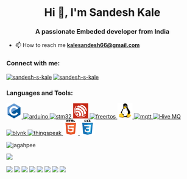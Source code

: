 <h1 align="center">Hi 👋, I'm Sandesh Kale</h1>
<h3 align="center">A passionate Embeded developer from India</h3>

- 📫 How to reach me **kalesandesh66@gmail.com**

<h3 align="left">Connect with me:</h3>
<p align="left">
<a href="https://linkedin.com/in/sandesh-s-kale" target="blank"><img align="center" src="https://raw.githubusercontent.com/rahuldkjain/github-profile-readme-generator/master/src/images/icons/Social/linked-in-alt.svg" alt="sandesh-s-kale" height="30" width="40" /></a>
<a href="https://www.instagram.com/mr._sk_oo7/)" target="blank"><img align="center" src="https://logos-world.net/wp-content/uploads/2020/06/Instagram-Logo.png" alt="sandesh-s-kale" height="30" width="55" /></a>
</p>

<h3 align="left">Languages and Tools:</h3>
<p align="left"> <a href="https://www.cprogramming.com/" target="_blank" rel="noreferrer"> <img src="https://raw.githubusercontent.com/devicons/devicon/master/icons/c/c-original.svg" alt="c" width="40" height="40"/> </a>  <a href="https://www.arduino.cc/" target="_blank" rel="noreferrer"> <img src="https://cdn.worldvectorlogo.com/logos/arduino-1.svg" alt="arduino" width="40" height="40"/> </a>  <a href="https://www.st.com/en/development-tools/stm32cubeide.html" target="_blank" srel="noreferrer"> <img src="https://www.disk91.com/wp-content/uploads/2018/09/12180191.png" alt="stm32" width="40" height="40"/> </a> <a href="https://www.espressif.com/" target="_blank" srel="noreferrer"> <img src="https://github.com/JAGAHPEE/JAGAHPEE/blob/master/espressif.png" alt="espressif" width="40" height="40"/> </a> <a href="https://www.freertos.org/index.html/" target="_blank" srel="noreferrer"> <img src="https://www.kaliop.com/app/uploads/2019/01/freertos_color-1.png" alt="freertos" width="100" height="40"/> </a> <a href="https://www.linux.org/" target="_blank" srel="noreferrer"> <img src="https://raw.githubusercontent.com/devicons/devicon/master/icons/linux/linux-original.svg" alt="linux" width="40" height="40"/> </a> <a href="https://mqtt.org/" target="_blank" srel="noreferrer"> <img src="https://mqtt.org/assets/img/mqtt-logo-transp.svg" alt="mqtt" width="100" height="40"/> </a> <a href="https://www.mqtt-dashboard.com/" target="_blank" srel="noreferrer"> <img src="https://cdn.startbase.com/images/magazine/2021/05/03-hivemq-vert.jpg?w=1108" alt="Hive MQ" width="40" height="40"/> </a> <a href="https://blynk.io/" target="_blank" srel="noreferrer"> <img src="https://assets-global.website-files.com/64e7613f72bbd136b54a5f25/64e7613f72bbd136b54a5f2c_Blynk-logo-app-icon.svg" alt="blynk" width="100" height="40"/> </a>  <a href="https://thingspeak.com/" target="_blank" srel="noreferrer"> <img src="https://thingspeak.com/assets/thingspeak_logo_white-ef4990033a96773df16f2a98e7d72e06f1f497d026145ebbcce1aa9d974e9015.png" alt="thingspeak" width="170" height="40"/> </a> <a href="https://www.w3.org/html/" target="_blank" rel="noreferrer"> <img src="https://raw.githubusercontent.com/devicons/devicon/master/icons/html5/html5-original-wordmark.svg" alt="html5" width="40" height="40"/> </a>  <a href="https://www.w3schools.com/css/" target="_blank" rel="noreferrer"> <img src="https://raw.githubusercontent.com/devicons/devicon/master/icons/css3/css3-original-wordmark.svg" alt="css3" width="40" height="40"/> </a> </p>

<p><img align="center" src="https://github-readme-stats.vercel.app/api/top-langs?username=jagahpee&theme=dark&show_icons=true&locale=en&layout=compact&hide_progress=true" alt="jagahpee" /></p>

![](https://github-readme-stats.vercel.app/api?username=JAGAHPEE&theme=dark&show_icons=true)

[![](https://github-readme-stats.vercel.app/api/pin/?username=JAGAHPEE&theme=dark&repo=CDAC_Project)](https://github.com/JAGAHPEE/CDAC_Project/README.md)
[![](https://github-readme-stats.vercel.app/api/pin/?username=JAGAHPEE&theme=dark&repo=Major-Project--II-Floor-Cleaning-Robot)](https://github.com/JAGAHPEE/Major-Project--II-Floor-Cleaning-Robot)
[![](https://github-readme-stats.vercel.app/api/pin/?username=JAGAHPEE&theme=dark&repo=Major_Project_I-IOT_Car_Parking_System)](https://github.com/JAGAHPEE/Major_Project_I-IOT_Car_Parking_System)
[![](https://github-readme-stats.vercel.app/api/pin/?username=JAGAHPEE&theme=dark&repo=Minor_Project-Covid_Protective_Robot)](https://github.com/JAGAHPEE/Minor_Project-Covid_Protective_Robot)
[![](https://github-readme-stats.vercel.app/api/pin/?username=JAGAHPEE&theme=dark&repo=TSF-Metro-Hotel-Booking-Payment-Gateway-Integration)](https://github.com/JAGAHPEE/TSF-Metro-Hotel-Booking-Payment-Gateway-Integration)
[![](https://github-readme-stats.vercel.app/api/pin/?username=JAGAHPEE&theme=dark&repo=ARDUINO_IDE)](https://github.com/JAGAHPEE/ARDUINO_IDE)
[![](https://github-readme-stats.vercel.app/api/pin/?username=JAGAHPEE&theme=dark&repo=Embeded-System-with-AVR-ATMEGA32)](https://github.com/JAGAHPEE/Embeded-System-with-AVR-ATMEGA32)
[![](https://github-readme-stats.vercel.app/api/pin/?username=JAGAHPEE&theme=dark&repo=Portfolio)](https://github.com/JAGAHPEE/Portfolio)
